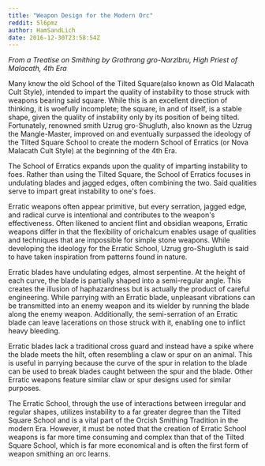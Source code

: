```yaml
---
title: "Weapon Design for the Modern Orc"
reddit: 5l6pmz
author: HamSandLich
date: 2016-12-30T23:58:54Z
---
```


*From a Treatise on Smithing by Grothrang gro-Narzlbru, High Priest of Malacath, 4th Era*

Many know the old School of the Tilted Square(also known as Old Malacath Cult Style), intended to impart the quality of instability to those struck with weapons bearing said square. While this is an excellent direction of thinking, it is woefully incomplete; the square, in and of itself, is a stable shape, given the quality of instability only by its position of being tilted. Fortunately, renowned smith Uzrug gro-Shugluth, also known as the Uzrug the Mangle-Master, improved on and eventually surpassed the ideology of the Tilted Square School to create the modern School of Erratics (or Nova Malacath Cult Style) at the beginning of the 4th Era.

The School of Erratics expands upon the quality of imparting instability to foes. Rather than using the Tilted Square, the School of Erratics focuses in undulating blades and jagged edges, often combining the two. Said qualities serve to impart great instability to one's foes.

Erratic weapons often appear primitive, but every serration, jagged edge, and radical curve is intentional and contributes to the weapon's effectiveness. Often likened to ancient flint and obsidian weapons, Erratic weapons differ in that the flexibility of orichalcum enables usage of qualities and techniques that are impossible for simple stone weapons. While developing the ideology for the Erratic School, Uzrug gro-Shugluth is said to have taken inspiration from patterns found in nature.

Erratic blades have undulating edges, almost serpentine. At the height of each curve, the blade is partially shaped into a semi-regular angle. This creates the illusion of haphazardness but is actually the product of careful engineering. While parrying with an Erratic blade, unpleasant vibrations can be transmitted into an enemy weapon and its wielder by running the blade along the enemy weapon. Additionally, the semi-serration of an Erratic blade can leave lacerations on those struck with it, enabling one to inflict heavy bleeding.

Erratic blades lack a traditional cross guard and instead have a spike where the blade meets the hilt, often resembling a claw or spur on an animal. This is useful in parrying because the curve of the spur in relation to the blade can be used to break blades caught between the spur and the blade. Other Erratic weapons feature similar claw or spur designs used for similar purposes.

The Erratic School, through the use of interactions between irregular and regular shapes, utilizes instability to a far greater degree than the Tilted Square School and is a vital part of the Orcish Smithing Tradition in the modern Era. However, it must be noted that the creation of Erratic School weapons is far more time consuming and complex than that of the Tilted Square School, which is far more economical and is often the first form of weapon smithing an orc learns.
